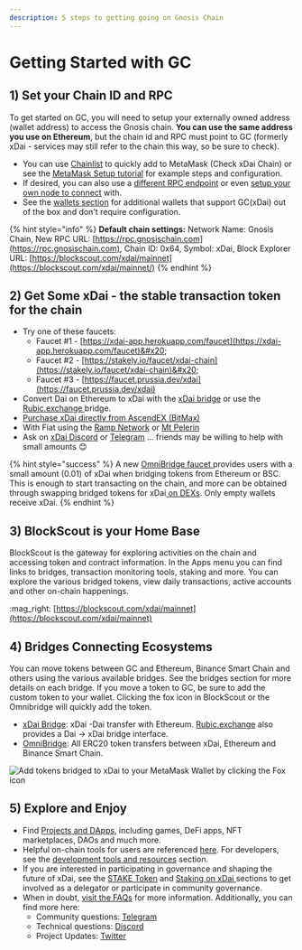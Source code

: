 ```yaml
---
description: 5 steps to getting going on Gnosis Chain
---
```


# Getting Started with GC

## 1) Set your Chain ID and RPC

To get started on GC, you will need to setup your externally owned address (wallet address) to access the Gnosis chain. **You can use the same address you use on Ethereum**, but the chain id and RPC must point to GC (formerly xDai - services may still refer to the chain this way, so be sure to check). &#x20;

* You can use [Chainlist](https://chainlist.org) to quickly add to MetaMask (Check xDai Chain) or see the [MetaMask Setup tutorial](../wallets/metamask/metamask-setup.md) for example steps and configuration.
* If desired, you can also use a [different RPC endpoint](../../for-developers/developer-resources/#json-rpc-endpoints) or even [setup your own node to connect](../../for-developers/install-xdai-client/) with.
* See the [wallets section](../wallets/) for additional wallets that support GC(xDai) out of the box and don't require configuration.

{% hint style="info" %}
**Default chain settings:** Network Name: Gnosis Chain,  New RPC URL: [https://rpc.gnosischain.com](https://rpc.gnosischain.com), Chain ID: 0x64, Symbol: xDai, Block Explorer URL: [https://blockscout.com/xdai/mainnet](https://blockscout.com/xdai/mainnet/)
{% endhint %}

## 2) Get Some xDai - the stable transaction token for the chain

* Try one of these faucets:
  * Faucet #1 - [https://xdai-app.herokuapp.com/faucet](https://xdai-app.herokuapp.com/faucet)&#x20;
  * Faucet #2 - [https://stakely.io/faucet/xdai-chain](https://stakely.io/faucet/xdai-chain)&#x20;
  * Faucet #3 - [https://faucet.prussia.dev/xdai](https://faucet.prussia.dev/xdai)
* Convert Dai on Ethereum to xDai with the [xDai bridge](../bridges/converting-xdai-via-bridge/) or use the [Rubic.exchange ](https://rubic.exchange)bridge.
* [Purchase xDai directly from AscendEX (BitMax)](https://bitmax.io/en/basic/cashtrade-spottrading/usdt/xdai)
* With Fiat using the [Ramp Network](../get-xdai-tokens/buying-xdai-with-fiat/ramp-network.md) or [Mt Pelerin](../get-xdai-tokens/buying-xdai-with-fiat/mt-pelerin.md)
* Ask on [xDai Discord](https://discord.gg/mPJ9zkq) or [Telegram](https://t.me/xdaistable) ... friends may be willing to help with small amounts :blush:&#x20;

{% hint style="success" %}
A new [OmniBridge faucet ](../get-xdai-tokens/xdai-faucet.md#omnibridge-faucet) provides users with a small amount (0.01) of xDai when bridging tokens from Ethereum or BSC. This is enough to start transacting on the chain, and more can be obtained through swapping bridged tokens for xDai[ on DEXs](../../about-gc/project-spotlights/#defi). Only empty wallets receive xDai.
{% endhint %}

## 3) BlockScout is your Home Base

BlockScout is the gateway for exploring activities on the chain and accessing token and contract information. In the Apps menu you can find links to bridges, transaction monitoring tools, staking and more. You can explore the various bridged tokens, view daily transactions, active accounts and other on-chain happenings.

:mag\_right: [https://blockscout.com/xdai/mainnet](https://blockscout.com/xdai/mainnet)

## 4) Bridges Connecting Ecosystems

You can move tokens between GC and Ethereum, Binance Smart Chain and others using the various available bridges. See the bridges section for more details on each bridge.  If you move a token to GC, be sure to add the custom token to your wallet. Clicking the fox icon in BlockScout or the Omnibridge will quickly add the token.

* [xDai Bridge](https://bridge.xdaichain.com): xDai -Dai transfer with Ethereum. [Rubic.exchange](https://rubic.exchange) also provides a Dai -> xDai bridge interface.
* [OmniBridge](https://omni.xdaichain.com): All ERC20 token transfers between xDai, Ethereum and Binance Smart Chain.

![Add tokens bridged to xDai to your MetaMask Wallet by clicking the Fox icon](<../../.gitbook/assets/foxes (2) (2) (2) (2) (2) (2) (2) (2) (2) (1).png>)

## 5) Explore and Enjoy

* Find [Projects and DApps](../../about-gc/project-spotlights/), including games, DeFi apps, NFT marketplaces, DAOs and much more.
* Helpful on-chain tools for users are referenced [here](../applications/). For developers, see the [development tools and resources](../../for-developers/developer-resources/) section.
* If you are interested in participating in governance and shaping the future of xDai, see the [STAKE Token](../../for-stakers/stake-token/) and [Staking on xDai ](../../for-stakers/staking-protocol/)sections to get involved as a delegator or participate in community governance.
* When in doubt, [visit the FAQs](../../about-gc/faqs/) for more information. Additionally, you can find more here:
  * Community questions: [Telegram](https://t.me/xdaistable)
  * Technical questions: [Discord](https://discord.gg/mPJ9zkq)
  * Project Updates: [Twitter](https://twitter.com/xdaichain)
